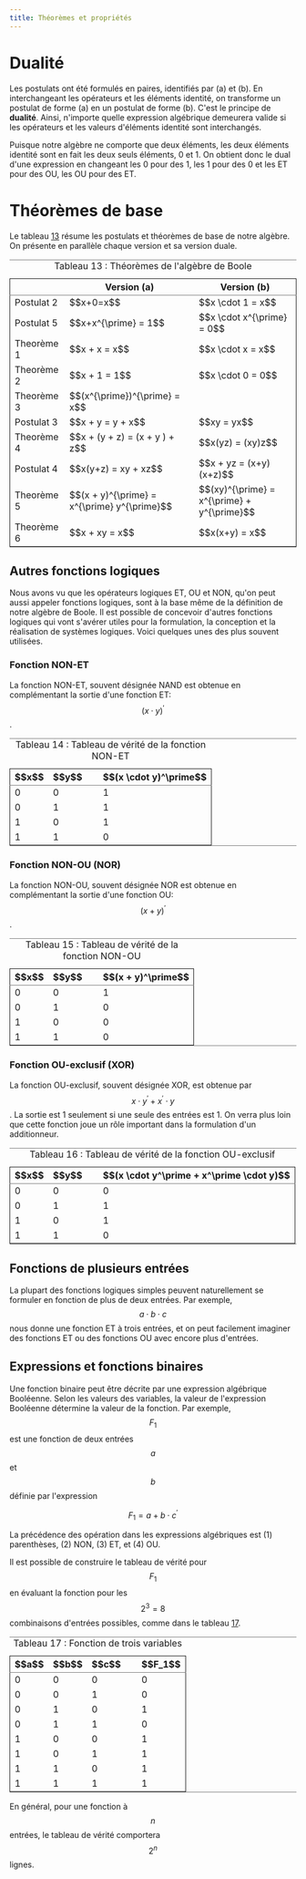 ```yaml
---
title: Théorèmes et propriétés
---
```


# Dualité

Les postulats ont été formulés en paires, identifiés par (a) et
(b). En interchangeant les opérateurs et les éléments identité, on
transforme un postulat de forme (a) en un postulat de forme (b). C'est
le principe de **dualité**. Ainsi, n'importe quelle expression
algébrique demeurera valide si les opérateurs et les valeurs
d'éléments identité sont interchangés.

Puisque notre algèbre ne comporte que deux éléments, les deux éléments
identité sont en fait les deux seuls éléments, 0 et 1. On obtient donc
le dual d'une expression en changeant les 0 pour des 1, les 1 pour des
0 et les ET pour des OU, les OU pour des ET.


# Théorèmes de base

Le tableau [13](#orgb76f0a7) résume les postulats et théorèmes de base de notre
algèbre. On présente en parallèle chaque version et sa version duale.

<table id="orgb76f0a7" border="2" cellspacing="0" cellpadding="6" rules="groups" frame="hsides">
<caption class="t-above"><span class="table-number">Tableau 13 :</span> Théorèmes de l'algèbre de Boole</caption>

<colgroup>
<col  class="org-left" />

<col  class="org-left" />

<col  class="org-left" />
</colgroup>
<thead>
<tr>
<th scope="col" class="org-left">&#xa0;</th>
<th scope="col" class="org-left">Version (a)</th>
<th scope="col" class="org-left">Version (b)</th>
</tr>
</thead>

<tbody>
<tr>
<td class="org-left">Postulat 2</td>
<td class="org-left">$$x+0=x$$</td>
<td class="org-left">$$x \cdot 1 = x$$</td>
</tr>


<tr>
<td class="org-left">Postulat 5</td>
<td class="org-left">$$x+x^{\prime} = 1$$</td>
<td class="org-left">$$x \cdot x^{\prime} = 0$$</td>
</tr>


<tr>
<td class="org-left">Theorème 1</td>
<td class="org-left">$$x + x = x$$</td>
<td class="org-left">$$x \cdot x = x$$</td>
</tr>


<tr>
<td class="org-left">Theorème 2</td>
<td class="org-left">$$x + 1 = 1$$</td>
<td class="org-left">$$x \cdot 0 = 0$$</td>
</tr>


<tr>
<td class="org-left">Theorème 3</td>
<td class="org-left">$$(x^{\prime})^{\prime} = x$$</td>
<td class="org-left">&#xa0;</td>
</tr>


<tr>
<td class="org-left">Postulat 3</td>
<td class="org-left">$$x + y = y + x$$</td>
<td class="org-left">$$xy = yx$$</td>
</tr>


<tr>
<td class="org-left">Theorème 4</td>
<td class="org-left">$$x + (y + z) = (x + y ) + z$$</td>
<td class="org-left">$$x(yz) = (xy)z$$</td>
</tr>


<tr>
<td class="org-left">Postulat 4</td>
<td class="org-left">$$x(y+z) = xy + xz$$</td>
<td class="org-left">$$x + yz = (x+y)(x+z)$$</td>
</tr>


<tr>
<td class="org-left">Theorème 5</td>
<td class="org-left">$$(x + y)^{\prime} = x^{\prime} y^{\prime}$$</td>
<td class="org-left">$$(xy)^{\prime} = x^{\prime} + y^{\prime}$$</td>
</tr>


<tr>
<td class="org-left">Theorème 6</td>
<td class="org-left">$$x + xy = x$$</td>
<td class="org-left">$$x(x+y) = x$$</td>
</tr>
</tbody>
</table>


## Autres fonctions logiques

Nous avons vu que les opérateurs logiques ET, OU et NON, qu'on peut
aussi appeler fonctions logiques, sont à la base même de la définition
de notre algèbre de Boole. Il est possible de concevoir d'autres
fonctions logiques qui vont s'avérer utiles pour la formulation, la
conception et la réalisation de systèmes logiques. Voici quelques unes
des plus souvent utilisées.


### Fonction NON-ET

La fonction NON-ET, souvent désignée NAND est obtenue en complémentant
la sortie d'une fonction ET: $$(x \cdot y)^\prime$$.

<table id="orge3d657b" border="2" cellspacing="0" cellpadding="6" rules="groups" frame="hsides">
<caption class="t-above"><span class="table-number">Tableau 14 :</span> Tableau de vérité de la fonction NON-ET</caption>

<colgroup>
<col  class="org-right" />

<col  class="org-right" />

<col  class="org-left" />

<col  class="org-right" />
</colgroup>
<thead>
<tr>
<th scope="col" class="org-right">$$x$$</th>
<th scope="col" class="org-right">$$y$$</th>
<th scope="col" class="org-left">&#xa0;</th>
<th scope="col" class="org-right">$$(x \cdot y)^\prime$$</th>
</tr>
</thead>

<tbody>
<tr>
<td class="org-right">0</td>
<td class="org-right">0</td>
<td class="org-left">&#xa0;</td>
<td class="org-right">1</td>
</tr>


<tr>
<td class="org-right">0</td>
<td class="org-right">1</td>
<td class="org-left">&#xa0;</td>
<td class="org-right">1</td>
</tr>


<tr>
<td class="org-right">1</td>
<td class="org-right">0</td>
<td class="org-left">&#xa0;</td>
<td class="org-right">1</td>
</tr>


<tr>
<td class="org-right">1</td>
<td class="org-right">1</td>
<td class="org-left">&#xa0;</td>
<td class="org-right">0</td>
</tr>
</tbody>
</table>


### Fonction NON-OU (NOR)

La fonction NON-OU, souvent désignée NOR est obtenue en complémentant
la sortie d'une fonction OU: $$(x + y)^\prime$$.

<table id="orgc7a557e" border="2" cellspacing="0" cellpadding="6" rules="groups" frame="hsides">
<caption class="t-above"><span class="table-number">Tableau 15 :</span> Tableau de vérité de la fonction NON-OU</caption>

<colgroup>
<col  class="org-right" />

<col  class="org-right" />

<col  class="org-left" />

<col  class="org-right" />
</colgroup>
<thead>
<tr>
<th scope="col" class="org-right">$$x$$</th>
<th scope="col" class="org-right">$$y$$</th>
<th scope="col" class="org-left">&#xa0;</th>
<th scope="col" class="org-right">$$(x + y)^\prime$$</th>
</tr>
</thead>

<tbody>
<tr>
<td class="org-right">0</td>
<td class="org-right">0</td>
<td class="org-left">&#xa0;</td>
<td class="org-right">1</td>
</tr>


<tr>
<td class="org-right">0</td>
<td class="org-right">1</td>
<td class="org-left">&#xa0;</td>
<td class="org-right">0</td>
</tr>


<tr>
<td class="org-right">1</td>
<td class="org-right">0</td>
<td class="org-left">&#xa0;</td>
<td class="org-right">0</td>
</tr>


<tr>
<td class="org-right">1</td>
<td class="org-right">1</td>
<td class="org-left">&#xa0;</td>
<td class="org-right">0</td>
</tr>
</tbody>
</table>


### Fonction OU-exclusif (XOR)

La fonction OU-exclusif, souvent désignée XOR, est obtenue par $$x
\cdot y^\prime + x^\prime \cdot y$$. La sortie est 1 seulement si
une seule des entrées est 1. On verra plus loin que cette fonction
joue un rôle important dans la formulation d'un additionneur.

<table id="orgf83558d" border="2" cellspacing="0" cellpadding="6" rules="groups" frame="hsides">
<caption class="t-above"><span class="table-number">Tableau 16 :</span> Tableau de vérité de la fonction OU-exclusif</caption>

<colgroup>
<col  class="org-right" />

<col  class="org-right" />

<col  class="org-left" />

<col  class="org-right" />
</colgroup>
<thead>
<tr>
<th scope="col" class="org-right">$$x$$</th>
<th scope="col" class="org-right">$$y$$</th>
<th scope="col" class="org-left">&#xa0;</th>
<th scope="col" class="org-right">$$(x \cdot y^\prime + x^\prime \cdot y)$$</th>
</tr>
</thead>

<tbody>
<tr>
<td class="org-right">0</td>
<td class="org-right">0</td>
<td class="org-left">&#xa0;</td>
<td class="org-right">0</td>
</tr>


<tr>
<td class="org-right">0</td>
<td class="org-right">1</td>
<td class="org-left">&#xa0;</td>
<td class="org-right">1</td>
</tr>


<tr>
<td class="org-right">1</td>
<td class="org-right">0</td>
<td class="org-left">&#xa0;</td>
<td class="org-right">1</td>
</tr>


<tr>
<td class="org-right">1</td>
<td class="org-right">1</td>
<td class="org-left">&#xa0;</td>
<td class="org-right">0</td>
</tr>
</tbody>
</table>


## Fonctions de plusieurs entrées

La plupart des fonctions logiques simples peuvent naturellement se
formuler en fonction de plus de deux entrées. Par exemple, $$a \cdot b
\cdot c$$ nous donne une fonction ET à trois entrées, et on peut
facilement imaginer des fonctions ET ou des fonctions OU avec encore
plus d'entrées.


## Expressions et fonctions binaires

Une fonction binaire peut être décrite par une expression algébrique
Booléenne. Selon les valeurs des variables, la valeur de l'expression
Booléenne détermine la valeur de la fonction. Par exemple, $$F_1$$ est
une fonction de deux entrées $$a$$ et $$b$$ définie par l'expression

$$ F_1 = a + b \cdot c^\prime $$

La précédence des opération dans les expressions algébriques est (1)
parenthèses, (2) NON, (3) ET, et (4) OU.

Il est possible de construire le tableau de vérité pour $$F_1$$ en
évaluant la fonction pour les $$2^3 = 8$$ combinaisons d'entrées
possibles, comme dans le tableau [17](#orgb65522a).

<table id="orgb65522a" border="2" cellspacing="0" cellpadding="6" rules="groups" frame="hsides">
<caption class="t-above"><span class="table-number">Tableau 17 :</span> Fonction de trois variables</caption>

<colgroup>
<col  class="org-right" />

<col  class="org-right" />

<col  class="org-right" />

<col  class="org-left" />

<col  class="org-right" />
</colgroup>
<thead>
<tr>
<th scope="col" class="org-right">$$a$$</th>
<th scope="col" class="org-right">$$b$$</th>
<th scope="col" class="org-right">$$c$$</th>
<th scope="col" class="org-left">&#xa0;</th>
<th scope="col" class="org-right">$$F_1$$</th>
</tr>
</thead>

<tbody>
<tr>
<td class="org-right">0</td>
<td class="org-right">0</td>
<td class="org-right">0</td>
<td class="org-left">&#xa0;</td>
<td class="org-right">0</td>
</tr>


<tr>
<td class="org-right">0</td>
<td class="org-right">0</td>
<td class="org-right">1</td>
<td class="org-left">&#xa0;</td>
<td class="org-right">0</td>
</tr>


<tr>
<td class="org-right">0</td>
<td class="org-right">1</td>
<td class="org-right">0</td>
<td class="org-left">&#xa0;</td>
<td class="org-right">1</td>
</tr>


<tr>
<td class="org-right">0</td>
<td class="org-right">1</td>
<td class="org-right">1</td>
<td class="org-left">&#xa0;</td>
<td class="org-right">0</td>
</tr>


<tr>
<td class="org-right">1</td>
<td class="org-right">0</td>
<td class="org-right">0</td>
<td class="org-left">&#xa0;</td>
<td class="org-right">1</td>
</tr>


<tr>
<td class="org-right">1</td>
<td class="org-right">0</td>
<td class="org-right">1</td>
<td class="org-left">&#xa0;</td>
<td class="org-right">1</td>
</tr>


<tr>
<td class="org-right">1</td>
<td class="org-right">1</td>
<td class="org-right">0</td>
<td class="org-left">&#xa0;</td>
<td class="org-right">1</td>
</tr>


<tr>
<td class="org-right">1</td>
<td class="org-right">1</td>
<td class="org-right">1</td>
<td class="org-left">&#xa0;</td>
<td class="org-right">1</td>
</tr>
</tbody>
</table>

En général, pour une fonction à $$n$$ entrées, le tableau de vérité
comportera $$2^n$$ lignes.

